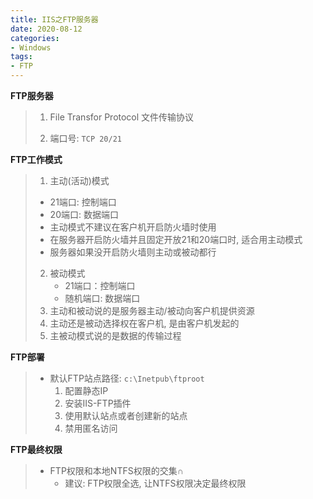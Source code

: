 ```yaml
---
title: IIS之FTP服务器
date: 2020-08-12
categories:
- Windows
tags:
- FTP
---
```

**FTP服务器**

> 1. File Transfor Protocol  文件传输协议
>
> 2. 端口号:  `TCP 20/21`
>

**FTP工作模式**

> 1.  主动(活动)模式
>    * 21端口: 控制端口
>    * 20端口: 数据端口
>    * 主动模式不建议在客户机开启防火墙时使用
>    * 在服务器开启防火墙并且固定开放21和20端口时, 适合用主动模式
>    * 服务器如果没开启防火墙则主动或被动都行
>
> 2. 被动模式
>    *   21端口：控制端口
>    *  随机端口: 数据端口
> 3. 主动和被动说的是服务器主动/被动向客户机提供资源
> 4. 主动还是被动选择权在客户机, 是由客户机发起的
> 5. 主被动模式说的是数据的传输过程

**FTP部署**

> * 默认FTP站点路径: `c:\Inetpub\ftproot`
>   1. 配置静态IP
>   2. 安装IIS-FTP插件
>   3. 使用默认站点或者创建新的站点
>   4. 禁用匿名访问

**FTP最终权限**

> * FTP权限和本地NTFS权限的交集∩
>   * 建议: FTP权限全选, 让NTFS权限决定最终权限
